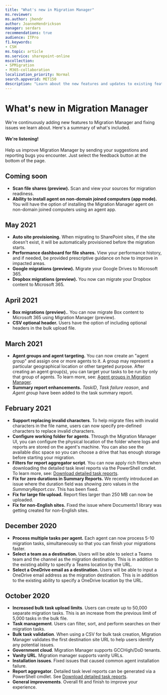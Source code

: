 ```yaml
---
title: "What's new in Migration Manager"
ms.reviewer: 
ms.author: jhendr
author: JoanneHendrickson
manager: serdars
recommendations: true
audience: ITPro
f1.keywords:
- CSH
ms.topic: article
ms.service: sharepoint-online
mscollection: 
- SPMigration
- M365-collaboration
localization_priority: Normal
search.appverid: MET150
description: "Learn about the new features and updates to existing features in Migration Manager."
---
```


# What's new in Migration Manager

We're continuously adding new features to Migration Manager and fixing issues we learn about. Here's a summary of what's included.   

#### We're listening!

Help us improve Migration Manager by sending your suggestions and reporting bugs you encounter. Just select the feedback button at the bottom of the page.  


## Coming soon

- **Scan file shares (preview).**  Scan and view your sources for migration readiness.
- **Ability to install agent on non-domain joined computers (app mode).**  You will have the option of installing the Migration Manager agent on non-domain joined computers using an agent app.


## May 2021

- **Auto site provisioning.** When migrating to SharePoint sites, if the site doesn't exist, it will be automatically provisioned before the migration starts.
- **Performance dashboard for file shares.**  View your performance history, and if needed, be provided prescriptive guidance on how to improve in impacted areas.
- **Google migrations (preview).**  Migrate your Google Drives to Microsoft 365.
- **Dropbox migrations (preview).**  You now can migrate your Dropbox content to Microsoft 365.

## April 2021

- **Box migrations (preview).**.  You can now migrate Box content to Microsoft 365 using Migration Manager (preview).
- **CSV optional header.**  Users have the option of including optional headers in the bulk upload file.

## March 2021

- **Agent groups and agent targeting.** You can now create an "agent group" and assign one or more agents to it. A group may represent a particular geographical location or other targeted purpose. After creating an agent group(s), you can target your tasks to be run by only that group of agents. To learn more, see: [Agent groups in Migration Manager](mm-agent-targeting.md).
- **Summary report enhancements.** *TaskID*, *Task failure reason*, and *Agent group* have been added to the task summary report.

## February 2021

- **Support replacing invalid characters**. To help migrate files with invalid characters in the file name, users can now specify pre-defined characters to replace invalid characters. 
- **Configure working folder for agents**. Through the Migration Manager UI, you can configure the physical location of the folder where logs and reports are stored on the agent's machine. You can also see the available disc space so you can choose a drive that has enough storage before starting your migration.
- **Filters for report aggregator script**.  You can now apply rich filters when downloading the detailed task level reports via the PowerShell cmdlet. To learn more, see: [Download detailed task reports](mm-reports.md#download-detailed-task-level-reports-via-powershell).
-  **Fix for zero durations in Summary Reports.** We recently introduced an issue where the duration field was showing zero values in the *SummaryReport.csv*. This has been fixed.
- **Fix for large file upload.**  Report files larger than 250 MB can now be uploaded.
- **Fix for non-English sites.**  Fixed the issue where Documents1 library was getting created for non-English sites.



## December 2020

- **Process multiple tasks per agent.** Each agent can now process 5-10 migration tasks, simultaneously so that you can finish your migrations faster.
- **Select a team as a destination.** Users will be able to select a Teams team and the channel as the migration destination. This is in addition to the existing ability to specify a Teams location by the URL.
- **Select a OneDrive email as a destination.** Users will be able to input a OneDrive email address as the migration destination. This is in addition to the existing ability to specify a OneDrive location by the URL.


## October 2020 

- **Increased bulk task upload limits**. Users can create up to 50,000 separate migration tasks. This is an increase from the previous limit of 5,000 tasks in the bulk file.
- **Task management**. Users can filter, sort, and perform searches on their migration tasks.
- **Bulk task validation**. When using a CSV for bulk task creation, Migration Manager validates the first destination site URL to help users identify any potential issues.
- **Government cloud**. Migration Manager supports GCCHigh/DoD tenants.
- **Vanity URL**. Migration manager supports vanity URLs.
- **Installation issues**. Fixed issues that caused common agent installation failure.
- **Report aggregator**.  Detailed task level reports can be generated via a PowerShell cmdlet.  See [Download detailed task reports](mm-reports.md#download-detailed-task-level-reports-via-powershell).
- **General improvements**. Overall fit and finish to improve your experience.